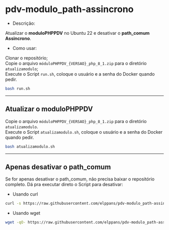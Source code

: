 # pdv-modulo_path-assincrono

- Descrição:

Atualizar o **moduloPHPPDV** no Ubuntu 22 e desativar o **path_comum Assincrono**.

- Como usar:

Clonar o repositório;  
Copie o arquivo `móduloPHPPDV_{VERSAO}_php_8_1.zip` para o diretório `atualizamodulo`;  
Execute o Script `run.sh`, coloque o usuário e a senha do Docker quando pedir.  

```bash
bash run.sh
````

___
## Atualizar o moduloPHPPDV

Copie o arquivo `móduloPHPPDV_{VERSAO}_php_8_1.zip` para o diretório `atualizamodulo`.  
Execute o Script `atualizamodulo.sh`, coloque o usuário e a senha do Docker quando pedir.  

```bash
bash atualizamodulo.sh
````
___
## Apenas desativar o path_comum

Se for apenas desativar o path_comum, não precisa baixar o repositório completo.
Dá pra executar direto o Script para desativar:

- Usando curl
```bash
curl -s https://raw.githubusercontent.com/elppans/pdv-modulo_path-assincrono/refs/heads/main/desativar_path_comum_assincrono.sh | bash
```

- Usando wget
```bash
wget -qO- https://raw.githubusercontent.com/elppans/pdv-modulo_path-assincrono/refs/heads/main/desativar_path_comum_assincrono.sh | bash
```
